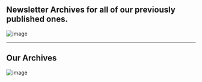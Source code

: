 ## Newsletter Archives for all of our previously published ones.

![image](https://user-images.githubusercontent.com/37651620/200790455-ac9f031a-3d0a-46e7-aa91-523a78b93ba3.png)

--- 

## Our Archives

![image](https://user-images.githubusercontent.com/37651620/200790421-9f1ef528-b1ca-495c-bf58-581c9516999e.png)
